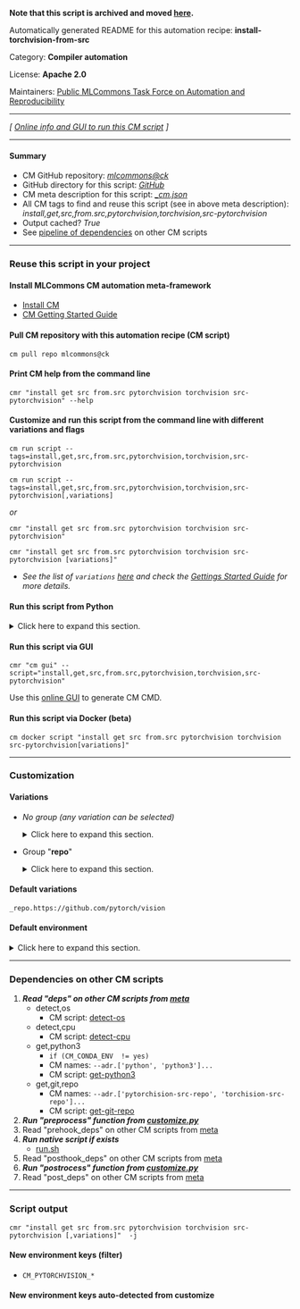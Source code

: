 **Note that this script is archived and moved [here](https://github.com/mlcommons/cm4mlops/tree/main/script/install-torchvision-from-src).**



Automatically generated README for this automation recipe: **install-torchvision-from-src**

Category: **Compiler automation**

License: **Apache 2.0**

Maintainers: [Public MLCommons Task Force on Automation and Reproducibility](https://github.com/mlcommons/ck/blob/master/docs/taskforce.md)

---
*[ [Online info and GUI to run this CM script](https://access.cknowledge.org/playground/?action=scripts&name=install-torchvision-from-src,68b855780d474546) ]*

---
#### Summary

* CM GitHub repository: *[mlcommons@ck](https://github.com/mlcommons/ck/tree/dev/cm-mlops)*
* GitHub directory for this script: *[GitHub](https://github.com/mlcommons/ck/tree/dev/cm-mlops/script/install-torchvision-from-src)*
* CM meta description for this script: *[_cm.json](_cm.json)*
* All CM tags to find and reuse this script (see in above meta description): *install,get,src,from.src,pytorchvision,torchvision,src-pytorchvision*
* Output cached? *True*
* See [pipeline of dependencies](#dependencies-on-other-cm-scripts) on other CM scripts


---
### Reuse this script in your project

#### Install MLCommons CM automation meta-framework

* [Install CM](https://access.cknowledge.org/playground/?action=install)
* [CM Getting Started Guide](https://github.com/mlcommons/ck/blob/master/docs/getting-started.md)

#### Pull CM repository with this automation recipe (CM script)

```cm pull repo mlcommons@ck```

#### Print CM help from the command line

````cmr "install get src from.src pytorchvision torchvision src-pytorchvision" --help````

#### Customize and run this script from the command line with different variations and flags

`cm run script --tags=install,get,src,from.src,pytorchvision,torchvision,src-pytorchvision`

`cm run script --tags=install,get,src,from.src,pytorchvision,torchvision,src-pytorchvision[,variations] `

*or*

`cmr "install get src from.src pytorchvision torchvision src-pytorchvision"`

`cmr "install get src from.src pytorchvision torchvision src-pytorchvision [variations]" `


* *See the list of `variations` [here](#variations) and check the [Gettings Started Guide](https://github.com/mlcommons/ck/blob/dev/docs/getting-started.md) for more details.*

#### Run this script from Python

<details>
<summary>Click here to expand this section.</summary>

```python

import cmind

r = cmind.access({'action':'run'
                  'automation':'script',
                  'tags':'install,get,src,from.src,pytorchvision,torchvision,src-pytorchvision'
                  'out':'con',
                  ...
                  (other input keys for this script)
                  ...
                 })

if r['return']>0:
    print (r['error'])

```

</details>


#### Run this script via GUI

```cmr "cm gui" --script="install,get,src,from.src,pytorchvision,torchvision,src-pytorchvision"```

Use this [online GUI](https://cKnowledge.org/cm-gui/?tags=install,get,src,from.src,pytorchvision,torchvision,src-pytorchvision) to generate CM CMD.

#### Run this script via Docker (beta)

`cm docker script "install get src from.src pytorchvision torchvision src-pytorchvision[variations]" `

___
### Customization


#### Variations

  * *No group (any variation can be selected)*
    <details>
    <summary>Click here to expand this section.</summary>

    * `_branch.#`
      - Environment variables:
        - *CM_GIT_CHECKOUT*: `#`
      - Workflow:
    * `_cuda`
      - Environment variables:
        - *CUDA_HOME*: `<<<CM_CUDA_INSTALLED_PATH>>>`
        - *CUDA_NVCC_EXECUTABLE*: `<<<CM_NVCC_BIN_WITH_PATH>>>`
        - *CUDNN_INCLUDE_PATH*: `<<<CM_CUDA_PATH_INCLUDE_CUDNN>>>`
        - *CUDNN_LIBRARY_PATH*: `<<<CM_CUDA_PATH_LIB_CUDNN>>>`
        - *USE_CUDA*: `1`
        - *USE_CUDNN*: `1`
        - *TORCH_CUDA_ARCH_LIST*: `Ampere Ada Hopper`
        - *TORCH_CXX_FLAGS*: `-D_GLIBCXX_USE_CXX11_ABI=1`
      - Workflow:
        1. ***Read "deps" on other CM scripts***
           * get,cuda,_cudnn
             * CM names: `--adr.['cuda']...`
             - CM script: [get-cuda](https://github.com/mlcommons/ck/tree/master/cm-mlops/script/get-cuda)
    * `_for-nvidia-mlperf-inference-v3.1`
      - Workflow:
        1. ***Read "deps" on other CM scripts***
           * install,pytorch,from.src,_for-nvidia-mlperf-inference-v3.1
             - CM script: [install-pytorch-from-src](https://github.com/mlcommons/ck/tree/master/cm-mlops/script/install-pytorch-from-src)
    * `_sha.#`
      - Environment variables:
        - *CM_GIT_CHECKOUT_SHA*: `#`
      - Workflow:
    * `_tag.#`
      - Environment variables:
        - *CM_GIT_CHECKOUT_TAG*: `#`
      - Workflow:

    </details>


  * Group "**repo**"
    <details>
    <summary>Click here to expand this section.</summary>

    * `_repo.#`
      - Environment variables:
        - *CM_GIT_URL*: `#`
      - Workflow:
    * **`_repo.https://github.com/pytorch/vision`** (default)
      - Environment variables:
        - *CM_GIT_URL*: `https://github.com/pytorch/vision`
      - Workflow:

    </details>


#### Default variations

`_repo.https://github.com/pytorch/vision`
#### Default environment

<details>
<summary>Click here to expand this section.</summary>

These keys can be updated via `--env.KEY=VALUE` or `env` dictionary in `@input.json` or using script flags.


</details>

___
### Dependencies on other CM scripts


  1. ***Read "deps" on other CM scripts from [meta](https://github.com/mlcommons/ck/tree/dev/cm-mlops/script/install-torchvision-from-src/_cm.json)***
     * detect,os
       - CM script: [detect-os](https://github.com/mlcommons/ck/tree/master/cm-mlops/script/detect-os)
     * detect,cpu
       - CM script: [detect-cpu](https://github.com/mlcommons/ck/tree/master/cm-mlops/script/detect-cpu)
     * get,python3
       * `if (CM_CONDA_ENV  != yes)`
       * CM names: `--adr.['python', 'python3']...`
       - CM script: [get-python3](https://github.com/mlcommons/ck/tree/master/cm-mlops/script/get-python3)
     * get,git,repo
       * CM names: `--adr.['pytorchision-src-repo', 'torchision-src-repo']...`
       - CM script: [get-git-repo](https://github.com/mlcommons/ck/tree/master/cm-mlops/script/get-git-repo)
  1. ***Run "preprocess" function from [customize.py](https://github.com/mlcommons/ck/tree/dev/cm-mlops/script/install-torchvision-from-src/customize.py)***
  1. Read "prehook_deps" on other CM scripts from [meta](https://github.com/mlcommons/ck/tree/dev/cm-mlops/script/install-torchvision-from-src/_cm.json)
  1. ***Run native script if exists***
     * [run.sh](https://github.com/mlcommons/ck/tree/dev/cm-mlops/script/install-torchvision-from-src/run.sh)
  1. Read "posthook_deps" on other CM scripts from [meta](https://github.com/mlcommons/ck/tree/dev/cm-mlops/script/install-torchvision-from-src/_cm.json)
  1. ***Run "postrocess" function from [customize.py](https://github.com/mlcommons/ck/tree/dev/cm-mlops/script/install-torchvision-from-src/customize.py)***
  1. Read "post_deps" on other CM scripts from [meta](https://github.com/mlcommons/ck/tree/dev/cm-mlops/script/install-torchvision-from-src/_cm.json)

___
### Script output
`cmr "install get src from.src pytorchvision torchvision src-pytorchvision [,variations]"  -j`
#### New environment keys (filter)

* `CM_PYTORCHVISION_*`
#### New environment keys auto-detected from customize

